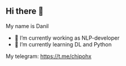 ## Hi there 👋
My name is Danil

- 🔭 I’m currently working as NLP-developer
- 🌱 I’m currently learning DL and Python

My telegram: https://t.me/chipohx
